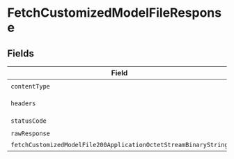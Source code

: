 # FetchCustomizedModelFileResponse


## Fields

| Field                                                           | Type                                                            | Required                                                        | Description                                                     |
| --------------------------------------------------------------- | --------------------------------------------------------------- | --------------------------------------------------------------- | --------------------------------------------------------------- |
| `contentType`                                                   | *string*                                                        | :heavy_check_mark:                                              | N/A                                                             |
| `headers`                                                       | Record<string, *string*[]>                                      | :heavy_minus_sign:                                              | N/A                                                             |
| `statusCode`                                                    | *number*                                                        | :heavy_check_mark:                                              | N/A                                                             |
| `rawResponse`                                                   | [AxiosResponse>](https://axios-http.com/docs/res_schema)        | :heavy_minus_sign:                                              | N/A                                                             |
| `fetchCustomizedModelFile200ApplicationOctetStreamBinaryString` | *Uint8Array*                                                    | :heavy_minus_sign:                                              | N/A                                                             |